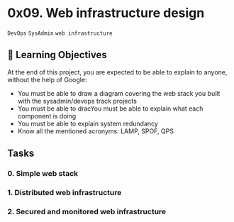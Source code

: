 # 0x09. Web infrastructure design
`DevOps` `SysAdmin` `web infrastructure`
## :open_book: Learning Objectives
At the end of this project, you are expected to be able to explain to anyone, without the help of Google:
- You must be able to draw a diagram covering the web stack you built with the sysadmin/devops track projects
- You must be able to dracYou must be able to explain what each component is doing
- You must be able to explain system redundancy
- Know all the mentioned acronyms: LAMP, SPOF, QPS
## Tasks
### 0. Simple web stack
### 1. Distributed web infrastructure
### 2. Secured and monitored web infrastructure
